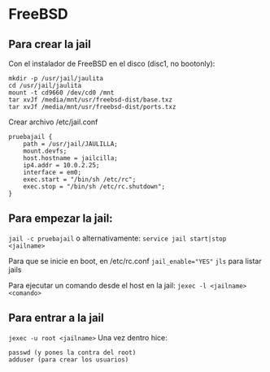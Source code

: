 # FreeBSD
## Para crear la jail
Con el instalador de FreeBSD en el disco (disc1, no bootonly):
```
mkdir -p /usr/jail/jaulita
cd /usr/jail/jaulita
mount -t cd9660 /dev/cd0 /mnt
tar xvJf /media/mnt/usr/freebsd-dist/base.txz
tar xvJf /media/mnt/usr/freebsd-dist/ports.txz
```
Crear archivo /etc/jail.conf 
```
pruebajail {
	path = /usr/jail/JAULILLA;
	mount.devfs;
	host.hostname = jailcilla;
	ip4.addr = 10.0.2.25;
	interface = em0;
	exec.start = "/bin/sh /etc/rc";
	exec.stop = "/bin/sh /etc/rc.shutdown";
}
```
## Para empezar la jail:
`jail -c pruebajail`
o alternativamente:
`service jail start|stop <jailname>`

Para que se inicie en boot, en /etc/rc.conf `jail_enable="YES"`
`jls` para listar jails

Para ejecutar un comando desde el host en la jail:
`jexec -l <jailname> <comando>`
## Para entrar a la jail 
`jexec -u root <jailname>`
Una vez dentro hice:
```
passwd (y pones la contra del root)
adduser (para crear los usuarios)
```


